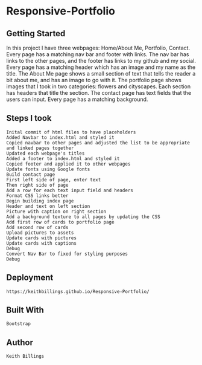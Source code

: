 # Responsive-Portfolio

## Getting Started

In this project I have three webpages: Home/About Me, Portfolio, Contact. Every page has a matching nav bar and footer with links. The nav bar has links to the other pages, and the footer has links to my github and my social. Every page has a matching header which has an image and my name as the title. The About Me page shows a small section of text that tells the reader a bit about me, and has an image to go with it. The portfolio page shows images that I took in two categories: flowers and cityscapes. Each section has headers that title the section. The contact page has text fields that the users can input. Every page has a matching background. 

## Steps I took

	Inital commit of html files to have placeholders
	Added Navbar to index.html and styled it
	Copied navbar to other pages and adjusted the list to be appropriate and linked pages together
	Updated each webpage's titles
	Added a footer to index.html and styled it
	Copied footer and applied it to other webpages
	Update fonts using Google fonts
	Build contact page
	First left side of page, enter text 
	Then right side of page
	Add a row for each text input field and headers
	Format CSS links better
	Begin building index page
	Header and text on left section
	Picture with caption on right section
	Add a background texture to all pages by updating the CSS
	Add first row of cards to portfolio page
	Add second row of cards
	Upload pictures to assets
	Update cards with pictures
	Update cards with captions
	Debug
	Convert Nav Bar to fixed for styling purposes
	Debug

## Deployment

	https://keithbillings.github.io/Responsive-Portfolio/
	
## Built With

	Bootstrap
	
## Author

	Keith Billings
